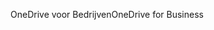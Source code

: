 <span data-ttu-id="60828-101">OneDrive voor Bedrijven</span><span class="sxs-lookup"><span data-stu-id="60828-101">OneDrive for Business</span></span>